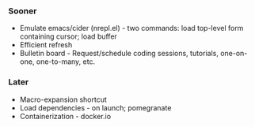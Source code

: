 ### Sooner
* Emulate emacs/cider (nrepl.el) - two commands: load top-level form containing cursor; load buffer
* Efficient refresh
* Bulletin board - Request/schedule coding sessions, tutorials, one-on-one, one-to-many, etc.

### Later
* Macro-expansion shortcut
* Load dependencies - on launch; pomegranate
* Containerization - docker.io

